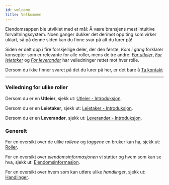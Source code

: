 ```yaml
---
id: welcome
title: Velkommen
---
```


Eiendomsappen ble utviklet med et mål: Å være bransjens mest intuitive forvaltningssystem. Noen ganger dukker det derimot opp ting som virker uklart, så på denne siden kan du finne svar på alt du lurer på!


Siden er delt opp i fire forskjellige deler, der den første, _Kom i gang_ forklarer konsepter som er relevante for alle roller, mens de tre andre: [_For utleier_](landlord_introduction), [_For leietaker_](tenant_introduction) og [_For leverandør_](contractor_introduction) har veiledninger rettet mot hver rolle.

Dersom du ikke finner svaret på det du lurer på her, er det bare å [Ta kontakt](https://eiendomsappen.com/no/#landing-contact)

---

### Veiledning for ulike roller

Dersom du er en **Utleier**, sjekk ut: [Utleier - Introduksjon](landlord_introduction). 

Dersom du er en **Leietaker**, sjekk ut: [Leietaker - Introduksjon](tenant_introduction). 

Dersom du er en **Leverandør**, sjekk ut: [Leverandør - Introduksjon](contractor_introduction). 


### Generelt

For en oversikt over de ulike _rollene_ og _taggene_ en bruker kan ha, sjekk ut: [Roller](roles).

For en oversikt over _eiendomsinformasjonen_ vi støtter og hvem som kan se hva, sjekk ut: [Eiendomsinformasjon](property_information).

For en oversikt over hvem som kan utføre ulike _handlinger_, sjekk ut: [Handlinger](property_actions).
